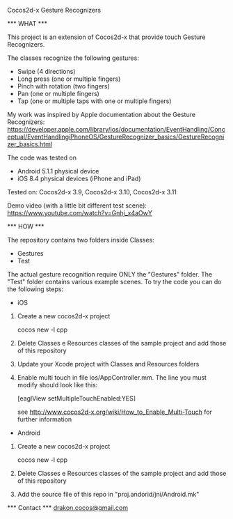 Cocos2d-x Gesture Recognizers

*** WHAT ***

This project is an extension of Cocos2d-x that provide touch Gesture Recognizers.

The classes recognize the following gestures:

- Swipe (4 directions)
- Long press (one or multiple fingers)
- Pinch with rotation (two fingers)
- Pan (one or multiple fingers)
- Tap (one or multiple taps with one or multiple fingers)

My work was inspired by Apple documentation about the Gesture Recognizers:
https://developer.apple.com/library/ios/documentation/EventHandling/Conceptual/EventHandlingiPhoneOS/GestureRecognizer_basics/GestureRecognizer_basics.html

The code was tested on
- Android 5.1.1 physical device
- iOS 8.4 physical devices (iPhone and iPad)

Tested on: Cocos2d-x 3.9, Cocos2d-x 3.10, Cocos2d-x 3.11

Demo video (with a little bit different test scene):
https://www.youtube.com/watch?v=Gnhj_x4aOwY

*** HOW ***

The repository contains two folders inside Classes:
- Gestures
- Test

The actual gesture recognition require ONLY the "Gestures" folder.
The "Test" folder contains various example scenes.
To try the code you can do the following steps:

- iOS

1) Create a new cocos2d-x project
	
	cocos new -l cpp <project name>

2) Delete Classes e Resources classes of the sample project and add those of this repository
3) Update your Xcode project with Classes and Resources folders
4) Enable multi touch in file ios/AppController.mm. The line you must modify should look like this:

	[eaglView setMultipleTouchEnabled:YES]

   see http://www.cocos2d-x.org/wiki/How_to_Enable_Multi-Touch for further information


- Android

1) Create a new cocos2d-x project
	
	cocos new -l cpp <project name>

2) Delete Classes e Resources classes of the sample project and add those of this repository
3) Add the source file of this repo in "proj.andorid/jni/Android.mk"

*** Contact ***
drakon.cocos@gmail.com
